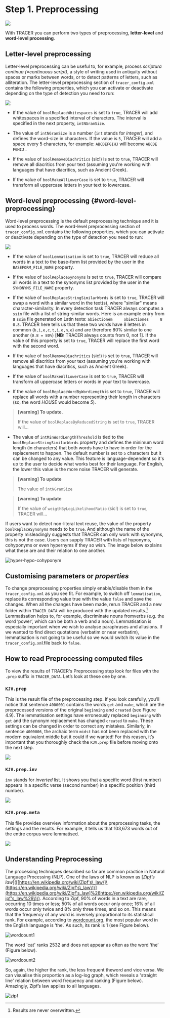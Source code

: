 # Step 1. Preprocessing

![](/assets/architecture.png)

With TRACER you can perform two types of preprocessing, **letter-level** and **word-level processing**.

## Letter-level preprocessing

Letter-level preprocessing can be useful to, for example, process _scriptura continua \(=continuous script\)_, a style of writing used in antiquity without spaces or marks between words, or to detect patterns of letters, such as alliteration. The letter-level preprocessing section of `tracer_config.xml` contains the following properties, which you can activate or deactivate depending on the type of detection you need to run:

![](/assets/letter_level_prep.png)

* If the value of `boolReplaceWhitespaces` is set to `true`, TRACER will add whitespaces in a specified interval of characters. The interval is specified in the next property, `intNGramSize`.

* The value of `intNGramSize` is a number \(`int` stands for _integer_\), and defines the word-size in characters. If the value is `5`, TRACER will add a space every 5 characters, for example: `ABCDEFGIHJ` will become `ABCDE` `FGHIJ` .

* If the value of `boolRemoveDiachritics` \(sic!\) is set to `true`, TRACER will remove all diacritics from your text \(assuming you're working with languages that have diacritics, such as Ancient Greek\).

* If the value of `boolMakeAllLowerCase` is set to `true`, TRACER will transform all uppercase letters in your text to lowercase.

## Word-level preprocessing {#word-level-preprocessing}

Word-level preprocessing is the default preprocessing technique and it is used to process words. The word-level preprocessing section of `tracer_config.xml` contains the following properties, which you can activate or deactivate depending on the type of detection you need to run:

![](/assets/word_level_prep.png)

* If the value of `boolLemmatisation` is set to `true`, TRACER will reduce all words in a text to the base-form list provided by the user in the `BASEFORM_FILE_NAME` property.

* If the value of `boolReplaceSynonyms` is set to `true`, TRACER will compare all words in a text to the synonyms list provided by the user in the `SYNONYMS_FILE_NAME` property.

* If the value of `boolReplaceStringSimilarWords` is set to `true`, TRACER will swap a word with a similar word in the text\(s\), where "similar" means character-similarity. In every detection task TRACER always computes a `ssim` file with a list of string-similar words. Here is an example entry from a `ssim` file generated on Latin texts: `abiectionem     obiectiones     8       0.8`. TRACER here tells us that these two words have 8 letters in common \(`b,i,e,c,t,i,o,n,e`\) and are therefore 80% similar to one another \(`0.8 = 80%`\)  \[**NB:** TRACER always counts from 0, not 1\]. If the value of this property is set to `true`, TRACER will replace the first word with the second word.

* If the value of `boolRemoveDiachritics` \(sic!\) is set to `true`, TRACER will remove all diacritics from your text \(assuming you're working with languages that have diacritics, such as Ancient Greek\).

* If the value of `boolMakeAllLowerCase` is set to `true`, TRACER will transform all uppercase letters or words in your text to lowercase.

* If the value of `boolReplaceWordByWordLength` is set to `true`, TRACER will replace all words with a number representing their length in characters \(so, the word _HOUSE_ would become _5_\).

> **\[warning\] To update.** 
>
> If the value of `boolReplaceByReducedString` is set to `true`, TRACER will...

* The value of `intMinWordLengthThreshold` is tied to the `boolReplaceStringSimilarWords` property and defines the minimum word length \(in characters\) that both words have to have in order for the replacement to happen. The default number is set to `5` characters but it can be changed to any value. This feature is language-dependent so it's up to the user to decide what works best for their language. For English, the lower this value is the more noise TRACER will generate.

> **\[warning\] To update**
> 
> The value of `intNGramSize`

> **\[warning\] To update**
> 
> If the value of `weigthByLogLikelihoodRatio` \(sic!\) is set to `true`, TRACER will...

If users want to detect non-literal text reuse, the value of the property `boolReplaceSynonyms` needs to be `true`. And although the name of the property misleadingly suggests that TRACER can only work with synonyms, this is not the case. Users can supply TRACER with lists of hyponyms, cohyponyms or even hypernyms if they so wish. The image below explains what these are and their relation to one another.

![hyper-hypo-cohyponym](/assets/hyper-hypo-cohyponym.png "Linguistic tree illustrating relationships between terms describing colour. Source: Wikimedia Commons.")

## Customising parameters or _properties_

To change preprocessing properties simply enable/disable them in the `tracer_config.xml` as you see fit. For example, to switch off `lemmatisation`, replace its corresponding value true with the value `false` and save the changes. When all the changes have been made, rerun TRACER and a new folder within `TRACER_DATA` will be produced with the updated results.[^1] Lemmatisation helps to, for example, discriminate nouns fromverbs \(e.g. the word ‘power’, which can be both a verb and a noun\). Lemmatisation is especially important when we wish to analyse paraphrases and allusions. If we wanted to find direct quotations \(verbatim or near verbatim\), lemmatisation is not going to be useful so we would switch its value in the `tracer_config.xml`file back to `false`.

## How to read Preprocessing computed files

To view the results of TRACER's Preprocessing step look for files with the `.prep` suffix in `TRACER_DATA`. Let’s look at these one by one.

### `KJV.prep`

This is the result file of the preprocessing step. If you look carefully, you’ll notice that sentence `4000001` contains the words `get` and `make`, which are the preprocessed versions of the original `beginning` and `created` \(see Figure 4.9\). The lemmatisation settings have erroneously replaced `beginning` with `get` and the synonym replacement has changed `created` to `make`. These settings can be changed in order to correct any mistakes. Similarly, in sentence `4000006`, the archaic term `midst` has not been replaced with the modern equivalent middle but it could if we wanted! For this reason, it’s important that you thoroughly check the `KJV.prep` file before moving onto the next step.

![](/assets/prep.png)

### `KJV.prep.inv`

`inv` stands for _inverted_ list. It shows you that a specific word \(first number\) appears in a specific verse \(second number\) in a specific position \(third number\).

![](/assets/prep_inv.png)

### `KJV.prep.meta`

This file provides overview information about the preprocessing tasks, the settings and the results. For example, it tells us that 103,673 words out of the entire corpus were lemmatised.

![](/assets/prep_meta.png)

## Understanding Preprocessing

The processing techniques described so far are common practice in Natural Language Processing \(NLP\). One of the laws of NLP is known as \[_Zipf’s law_\]\(\[[https://en.wikipedia.org/wiki/Zipf's\_law\]\(https://en.wikipedia.org/wiki/Zipf's\_law\)\](https://en.wikipedia.org/wiki/Zipf's_law]%28https://en.wikipedia.org/wiki/Zipf's_law%29\)\). According to Zipf, 90% of words in a text are rare, occurring 10 times or less; 50% of all words occur only once; 16% of all words occur only twice and 8% only three times, and so on. This means that the frequency of any word is inversely proportional to its statistical rank. For example, according to [wordcount.org](http://www.wordcount.org/), the most popular word in the English language is ‘the’. As such, its rank is 1 \(see Figure below\).

![wordcount1](/assets/wordcount_1.png "THE is the most popular word in the English language.")

The word 'cat' ranks 2532 and does not appear as often as the word ‘the’ \(Figure below\).

![wordcount2](/assets/wordcount_2.png "Rank of the English word CAT.")

So, again, the higher the rank, the less frequent theword and vice versa. We can visualise this proportion as a log-log graph, which reveals a 'straight line' relation between word frequency and ranking \(Figure below\). Amazingly, Zipf’s law applies to all languages.

![zipf](/assets/zipf.png "Log-log graph of word frequency and ranking. The higher the rank of a word, the lower
its frequency and vice versa.")

[^1]: Results are never overwritten.

